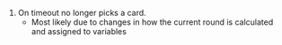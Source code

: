 1. On timeout no longer picks a card.
    * Most likely due to changes in how the current round is calculated and assigned to variables 

